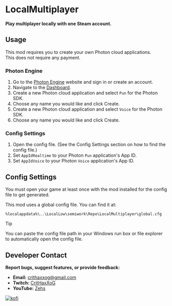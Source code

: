 # LocalMultiplayer
**Play multiplayer locally with one Steam account.**

## Usage
This mod requires you to create your own Photon cloud applications.\
This does not require any payment.

### Photon Engine
1. Go to the [Photon Engine](https://www.photonengine.com) website and sign in or create an account.
2. Navigate to the [Dashboard](https://dashboard.photonengine.com).
3. Create a new Photon cloud application and select `Pun` for the Photon SDK.
4. Choose any name you would like and click Create.
5. Create a new Photon cloud application and select `Voice` for the Photon SDK.
6. Choose any name you would like and click Create.

### Config Settings
1. Open the config file. (See the Config Settings section on how to find the config file.)
2. Set `AppIdRealtime` to your Photon `Pun` application's App ID.
3. Set `AppIdVoice` to your Photon `Voice` application's App ID.

## Config Settings
You must open your game at least once with the mod installed for the config file to get generated.

This mod uses a global config file. You can find it at:

```
%localappdata%\..\LocalLow\semiwork\Repo\LocalMultiplayer\global.cfg
```

> [!TIP]
> You can paste the config file path in your Windows run box or file explorer to automatically open the config file.

## Developer Contact
**Report bugs, suggest features, or provide feedback:**
- **Email:** crithaxxog@gmail.com
- **Twitch:** [CritHaxXoG](https://www.twitch.tv/crithaxxog)
- **YouTube:** [Zehs](https://www.youtube.com/channel/UCb4VEkc-_im0h8DKXlwmIAA)

[![kofi](https://i.imgur.com/jzwECeF.png)](https://ko-fi.com/zehsteam)
